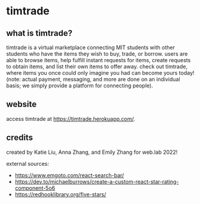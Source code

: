 # timtrade

## what is timtrade?

timtrade is a virtual marketplace connecting MIT students with other students who have the items they wish to buy, trade, or borrow. users are able to browse items, help fulfill instant requests for items, create requests to obtain items, and list their own items to offer away. check out timtrade, where items you once could only imagine you had can become yours today! (note: actual payment, messaging, and more are done on an individual basis; we simply provide a platform for connecting people). 

## website

access timtrade at https://timtrade.herokuapp.com/.

## credits

created by Katie Liu, Anna Zhang, and Emily Zhang for web.lab 2022!

external sources:
* https://www.emgoto.com/react-search-bar/
* https://dev.to/michaelburrows/create-a-custom-react-star-rating-component-5o6
* https://redhooklibrary.org/five-stars/
